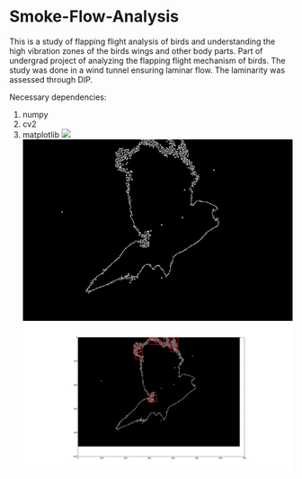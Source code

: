# Smoke-Flow-Analysis

This is a study of flapping flight analysis of birds and understanding the high vibration zones of the birds wings and other body parts. 
Part of undergrad project of analyzing the flapping flight mechanism of birds. 
The study was done in a wind tunnel ensuring laminar flow. 
The laminarity was assessed through DIP. 

Necessary dependencies:  
1. numpy
2. cv2
3. matplotlib
![](img.png)
![](res.png)
![](res1.png)
